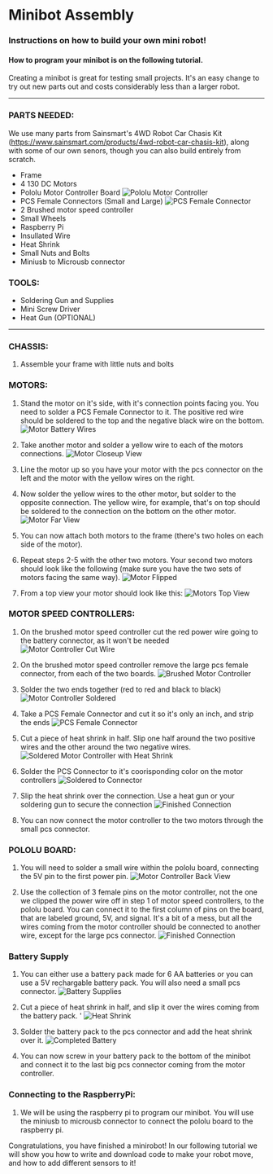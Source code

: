 # Minibot Assembly
### Instructions on how to build your own mini robot!
#### How to program your minibot is on the following tutorial. 

Creating a minibot is great for testing small projects. It's an easy change to try out new parts out and costs considerably less than a larger robot. 

------------------------------
### PARTS NEEDED:

We use many parts from Sainsmart's 4WD Robot Car Chasis Kit (https://www.sainsmart.com/products/4wd-robot-car-chasis-kit), along with some of our own senors, though you can also build entirely from scratch. 
- Frame
- 4 130 DC Motors
- Pololu Motor Controller Board
![Pololu Motor Controller](/images/motor-controller.jpg)
- PCS Female Connectors (Small and Large)
![PCS Female Connector](/images/online-connector.png)
- 2 Brushed motor speed controller 
- Small Wheels 
- Raspberry Pi
- Insullated Wire 
- Heat Shrink
- Small Nuts and Bolts 
- Miniusb to Microusb connector 

### TOOLS:
- Soldering Gun and Supplies 
- Mini Screw Driver
- Heat Gun (OPTIONAL)

------------------------------

### CHASSIS:
1. Assemble your frame with little nuts and bolts 

### MOTORS: 
1. Stand the motor on it's side, with it's connection points facing you. You need to solder a PCS Female Connector to it. The positive red wire should be soldered to the top and the negative black wire on the bottom.
![Motor Battery Wires ](/images/motor-battery-wires.jpg)

2. Take another motor and solder a yellow wire to each of the motors connections.
![Motor Closeup View](/images/motor-closeup.jpg)

3. Line the motor up so you have your motor with the pcs connector on the left and the motor with the yellow wires on the right.

4. Now solder the yellow wires to the other motor, but solder to the opposite connection. The yellow wire, for example, that's on top should be soldered to the connection on the bottom on the other motor.
![Motor Far View](/images/motor-far-view.jpg)

5. You can now attach both motors to the frame (there's two holes on each side of the motor). 

6. Repeat steps 2-5 with the other two motors. Your second two motors should look like the following (make sure you have the two sets of motors facing the same way). 
![Motor Flipped](/images/motor-flipped.jpg)

7. From a top view your motor should look like this: 
![Motors Top View](/images/top-view.jpg)

### MOTOR SPEED CONTROLLERS: 
1. On the brushed motor speed controller cut the red power wire going to the battery connector, as it won't be needed
![Motor Controller Cut Wire](/images/motor-controller-cut-wire.jpg)

2. On the brushed motor speed controller remove the large pcs female connector, from each of the two boards. 
![Brushed Motor Controller](/images/brushed-motor-controller.jpg)

3. Solder the two ends together (red to red and black to black)
![Motor Controller Soldered](/images/motor-controlled-soldered.jpg)

4. Take a PCS Female Connector and cut it so it's only an inch, and strip the ends 
![PCS Female Connector](/images/pcs-female-connector.jpg)

5. Cut a piece of heat shrink in half. Slip one half around the two positive wires and the other around the two negative wires. 
![Soldered Motor Controller with Heat Shrink](/images/soldered-motor-controller-with-heat-shrink.jpg)

6. Solder the PCS Connector to it's coorisponding color on the motor controllers
![Soldered to Connector](/images/soldered-to-connector.jpg)

7. Slip the heat shrink over the connection. Use a heat gun or your soldering gun to secure the connection
![Finished Connection](/images/soldering-done.jpg)

8. You can now connect the motor controller to the two motors through the small pcs connector. 

### POLOLU BOARD:
1. You will need to solder a small wire within the pololu board, connecting the 5V pin to the first power pin.
![Motor Controller Back View](/images/motor-controller-back.jpg)

2. Use the collection of 3 female pins on the motor controller, not the one we clipped the power wire off in step 1 of motor speed controllers, to the pololu board. You can connect it to the first column of pins on the board, that are labeled ground, 5V, and signal. It's a bit of a mess, but all the wires coming from the motor controller should be connected to another wire, except for the large pcs connector. 
![Finished Connection](/images/motor-connections.jpg)

### Battery Supply
1. You can either use a battery pack made for 6 AA batteries or you can use a 5V rechargable battery pack. You will also need a small pcs connector. 
![Battery Supplies](/images/battery-pack-unsoldered.jpg)

2. Cut a piece of heat shrink in half, and slip it over the wires coming from the battery pack. '
![Heat Shrink](/images/heat-shrink.jpg)

3. Solder the battery pack to the pcs connector and add the heat shrink over it. 
![Completed Battery](/images/battery-done.jpg)

4. You can now screw in your battery pack to the bottom of the minibot and connect it to the last big pcs connector coming from the motor controller.

### Connecting to the RaspberryPi: 
1. We will be using the raspberry pi to program our minibot. You will use the miniusb to microusb connector to connect the pololu board to the raspberry pi. 

Congratulations, you have finished a minirobot! In our following tutorial we will show you how to write and download code to make your robot move, and how to add different sensors to it! 
